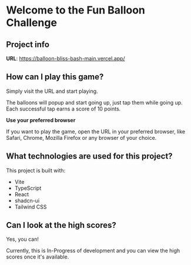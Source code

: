 # Welcome to the Fun Balloon Challenge

## Project info

**URL**: https://balloon-bliss-bash-main.vercel.app/

## How can I play this game?

Simply visit the URL and start playing.

The balloons will popup and start going up, just tap them while going up. Each successful tap earns a score of 10 points.

**Use your preferred browser**

If you want to play the game, open the URL in your preferred browser, like Safari, Chrome, Mozilla Firefox or any browser of your choice.

## What technologies are used for this project?

This project is built with:

- Vite
- TypeScript
- React
- shadcn-ui
- Tailwind CSS

## Can I look at the high scores?

Yes, you can!

Currently, this is In-Progress of development and you can view the high scores once it's available.
